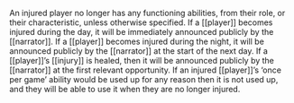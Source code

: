 An injured player no longer has any functioning abilities, from their role, or their characteristic, unless otherwise specified.
If a [[player]] becomes injured during the day, it will be immediately announced publicly by the [[narrator]]. If a [[player]] becomes injured during the night, it will be announced publicly by the [[narrator]] at the start of the next day.
If a [[player]]’s [[injury]] is healed, then it will be announced publicly by the [[narrator]] at the first relevant opportunity.
If an injured [[player]]’s ‘once per game’ ability would be used up for any reason then it is not used up, and they will be able to use it when they are no longer injured.